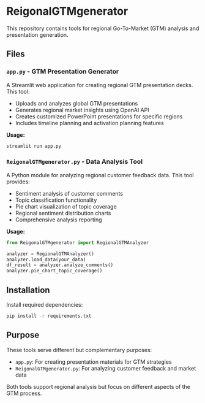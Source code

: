 # ReigonalGTMgenerator

This repository contains tools for regional Go-To-Market (GTM) analysis and presentation generation.

## Files

### `app.py` - GTM Presentation Generator
A Streamlit web application for creating regional GTM presentation decks. This tool:
- Uploads and analyzes global GTM presentations
- Generates regional market insights using OpenAI API
- Creates customized PowerPoint presentations for specific regions
- Includes timeline planning and activation planning features

**Usage:**
```bash
streamlit run app.py
```

### `ReigonalGTMgenerator.py` - Data Analysis Tool
A Python module for analyzing regional customer feedback data. This tool provides:
- Sentiment analysis of customer comments
- Topic classification functionality
- Pie chart visualization of topic coverage
- Regional sentiment distribution charts
- Comprehensive analysis reporting

**Usage:**
```python
from ReigonalGTMgenerator import RegionalGTMAnalyzer

analyzer = RegionalGTMAnalyzer()
analyzer.load_data(your_data)
df_result = analyzer.analyze_comments()
analyzer.pie_chart_topic_coverage()
```

## Installation

Install required dependencies:
```bash
pip install -r requirements.txt
```

## Purpose

These tools serve different but complementary purposes:
- `app.py`: For creating presentation materials for GTM strategies
- `ReigonalGTMgenerator.py`: For analyzing customer feedback and market data

Both tools support regional analysis but focus on different aspects of the GTM process.